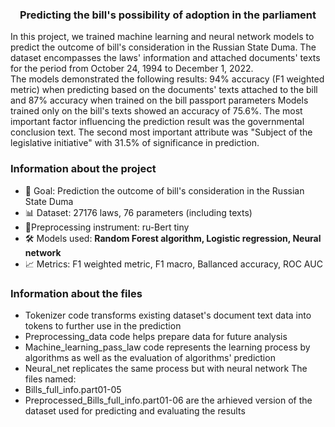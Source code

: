 <div id="header" align="center">
    <h3>Predicting the bill's possibility of adoption in the parliament</h3>
</div>

<div id="description" align="left">
In this project, we trained machine learning and neural network models to predict the outcome of bill's consideration in the Russian State Duma. The dataset encompasses the laws' information and attached documents' texts for the period from October 24, 1994 to December 1, 2022.
<br>
The models demonstrated the following results: 94% accuracy (F1 weighted metric) when predicting based on the documents' texts attached to the bill and 87% accuracy when trained on the bill passport parameters Models trained only on the bill's texts showed an accuracy of 75.6%. 
 The most important factor influencing the prediction result was the governmental conclusion text. The second most important attribute was "Subject of the legislative initiative" with 31.5% of significance in prediction. 

</div>

### Information about the project
- 🧐 Goal: Prediction the outcome of bill's consideration in the Russian State Duma 
- 📊 Dataset: 27176 laws, 76 parameters (including texts)
- 🔮Preprocessing instrument: ru-Bert tiny
- 🛠 Models used: **Random Forest algorithm, Logistic regression, Neural network**
- 📈 Metrics: F1 weighted metric, F1 macro, Ballanced accuracy, ROC AUC 


### Information about the files
- Tokenizer code transforms existing dataset's document text data into tokens to further use in the prediction 
- Preprocessing_data code helps prepare data for future analysis 
- Machine_learning_pass_law code represents the learning process by algorithms as well as the evaluation of algorithms' prediction
- Neural_net replicates the same process but with neural network
The files named:
- Bills_full_info.part01-05 
- Preprocessed_Bills_full_info.part01-06
are the arhieved version of the dataset used for predicting and evaluating the results
